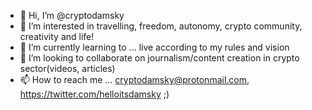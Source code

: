 - 👋 Hi, I’m @cryptodamsky
- 👀 I’m interested in travelling, freedom, autonomy, crypto community, creativity and life!
- 🌱 I’m currently learning to ... live according to my rules and vision
- 💞️ I’m looking to collaborate on journalism/content creation in crypto sector(videos, articles)
- 📫 How to reach me ... cryptodamsky@protonmail.com, https://twitter.com/helloitsdamsky ;)

<!---
cryptodamsky/cryptodamsky is a ✨ special ✨ repository because its `README.md` (this file) appears on your GitHub profile.
You can click the Preview link to take a look at your changes.
--->
